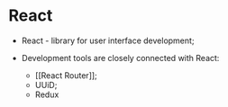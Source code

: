 # React

- React - library for user interface development;

- Development tools are closely connected with React:
  - [[React Router]];
  - UUiD;
  - Redux
